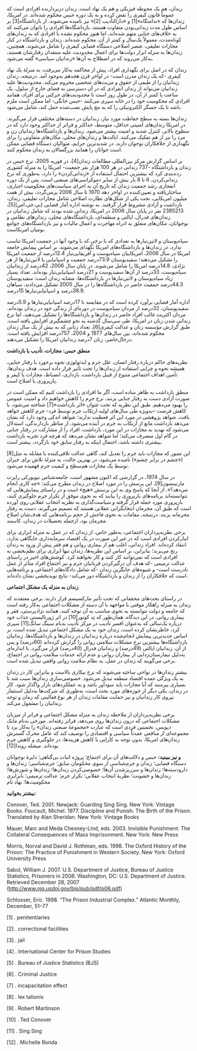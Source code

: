  زندان، هم یک محوطه فیزیکی و هم یک نهاد است. زندان دربردارنده افرادی است که عموماً قانون کیفری را نقض کرده و به یک دوره حبس محکوم شده‌اند. در امریکا، زندان‌ها که «ندامتگاه»[1] و «دارالتأدیب [2]» نیز نامیده می‌شوند، از بازداشتگاه[3] بر اساس طول مدت زندانی‌بودن متفاوت هستند. بازداشگاه‌ها افرادی را ناتوان می‌کنند که به خلاف‌های جنایی متهم شده‌اند، اما هنوز محکوم نشده یا افرادی که به زندان‌های کوتاه‌مدت، معمولاً یک‌سال و کمتر از آن، محکوم شده‌اند. زندان و بازداشتگاه در کنار مجازات تعلیقی، عنصر اصلاحی دستگاه قضایی کیفری را شامل می‌شوند. همچنین، زندان‌ها به منزله ابزار دولت‌ها برای اعمال محدودیت علیه منتقدان رفتارشان هستند، به‌کار می‌روند که در اصطلاح به آن‌ها «زندانیان سیاسی» گفته می‌شود.

زندان که در اصل برای نگهداری افراد، پیش از محاکمه به‌کار می‌رفت، به منزلۀ یک نهاد کیفری -که یک زندان مدرن است- در اواخر قرن هجدهم به‌وجود آمد. درنتیجه، زندان زندانیان را از طیفی از حقوق و مزیت‌های شخصی محروم می‌کند. محدودیت‌ها علیه زندانیان می‌تواند از زندان انفرادی که در آن دسترسی به فضای خارج از سلول، یک ساعت یا کمتر از آن، در طول روز است تا محدودیت‌های حرکتی برای افراد، همانند افرادی که محکومیت خود را در خانه سپری می‌کنند -حبس خانگی- اما ممکن است ملزم باشد تا یک حسگر الکترونیکی را که به مچ پایش نصب‌شده حمل کند، شامل می‌شود.

زندان‌ها بسته به سطح حفاظت مورد نیاز، زندانیان در دسته‌های مختلفی قرار می‌گیرند. در امریکا زندان‌های امنیتی حداقل، متوسط، حداکثر و فراتر از حداکثر وجود دارد که در سطوح بالاتر، کنترل شدید و امنیت بیشتر می‌شود. زندان‌ها و بازداشتگاه‌ها زندانیان زن و مرد را نیز از هم تفکیک می‌کنند. ایالت‌ها و زندان‌های محلی، مکان‌های متفاوتی را برای نگهداری از خلافکاران نوجوان دارند. در شدیدترین جرایم، متوالیان دستگاه قضایی ممکن است جوانان را همانند بزرگسالان به زندان محکوم کنند.

 بر اساس گزارش مرکز بین‌المللی مطالعات زندان[4]، در فوریه 2005، نرخ حبس در زندان و بازداشتگاه -737 زندانی در هر 100 هزار نفر جمعیت- امریکا را به منزله کشوری رده‌بندی کرد که بیشترین احتمال استفاده از «زندانی‌کردن» را دارد، به‌طوری که نرخ زندانی‌کردن، 6 تا 8 بار بیش از سایر دموکراسی‌های صنعتی است. پس از یک دوره انفجاری رشد جمعیت زندان که تاریخ آن به اجرای سیاست‌های محکومیت اجباری، ساختاریافته و تعیین‌کننده در اواخر دهة 1970 تا سال 2006 برمی‌گردد، بیش از هفت میلیون امریکایی، تحت یکی از شکل‌های نظارت اصلاحی شامل مجازات تعلیقی، زندان، بازداشت و آزادی مشروط قرار گرفتند. به نوشته اداره آمار قضایی (بی.جی.اس)[5]، 2385213 نفر در پایان سال 2006 در امریکا، زندانی شده بودند که شامل زندانیان در زندان‌های فدرال، ایالتی و منطقه‌ای، بازداشتگاه‌های محلی، زندان‌های نظامی و نوجوانان، مکان‌های متعلق به ادراه مهاجرت و اعمال مالیات و نیز بازداشتگاه‌های جوامع بومیان امریکاست.

سیاه‌پوستان و لاتین‌تبارها به تعدادی که با نرخی که با وجود آنها در جمعیت امریکا تناسب ندارد، در زندان‌ها و بازداشتگاه‌های امریکا نگهدای می‌شوند. بر اساس پیمایش جامعه امریکا در سال 2006، امریکاییان سیاه‌پوست و آفریقایی‌تبار 12.4درصد از جمعیت امریکا را تشکیل می‌دهند؛ سفیدپوستان 73.9درصد جمعیت و اسپانیایی یا لاتین‌تبارها از هر نژادی، 14.8درصد امریکا را شامل می‌شوند. در پایان سال 2006، 42درصد از زندانیان سیاه‌پوست، 33درصد از آن‌ها سفیدپوست و 21درصد اسپانیایی‌تبار بوده‌اند. تعداد بسیار زیاد سیاه‌پوستان و لاتین‌تبارها در بازداشتگاه‌ها، مشابه زندان است: سفیدپوستان 44.3درصد جمعیت حاضر در بازداشتگاه‌ها را در سال 2005 تشکیل می‌دادند، سیاهان 38.9درصد و اسپانیایی‌تبارها 15درصد.

 آداره آمار قضایی برآورد کرده است که در مقایسه با 17درصد اسپانیایی‌تبارها و 5.9درصد سفیدپوستان، 32درصد از مردان سیاه‌پوست در دوره‌ای از زندگی خود در زندان بوده‌اند. مردان اکثریت غالب افراد حاضر در زندان‌ها و بازداشتگاه‌ها را تشکیل می‌دهند، اما نرخ زندانی شدن زنان در امریکا، طی سی‌سال گذشته به نحو چشمگیری افزایش یافته است. طبق گزارش مؤسسه زنان و عدالت کیفری[6]، تعداد زنانی که به بیش از یک سال زندان محکوم شده‌اند، بین سال‌های 1977 و 2004، 757درصد افزایش یافته است. درحال‌حاضر، زنان 7درصد زندانیان امریکا را تشکیل می‌دهند.

**منطق حبس: مجازات، تأدیب یا بازداشت**

نظریه‌های حاکم دربارة رفتار انسان، علل جرم و ایدئولوژی نحوه برخورد با رفتار جنایی، همیشه نحوه و چرایی استفاده از زندان‌ها را تحت تأثیر قرار داده است. هدف زندان‌ها، تأمین اهداف اجتماعی متنوع از قبیل بازداشت، بازداری، انضباط، مجازات یا کیفر و پازپروری یا اصلاح است.

منطق بازداشت به ظاهر ساده است، اگر ما افرادی را بازداشت کنیم که ممکن است در صورت آزادی دست به رفتار جنایی بزنند، نرخ جرم را کاهش خواهیم داد و امنیت عمومی را بهبود می‌دهیم. طبق این نظریه که تحت عنوان «اثر بازداشت»[7] شناخته می‌شود، با کاهش فرصت –به‌ویژه طی سال‌های اولیه ارتکاب جرم توسط فرد- جرم کاهش خواهد یافت. شواهد پژوهشی در مورد این اثر قعطیت ندارند؛ شواهد اندکی وجود دارد که نشان می‌دهد بازداشت مانع از ارتکاب به جرم در آینده می‌شود. از مناظر بازدارندگی، استدلال می‌شود که تهدید به مجازات در این مورد، بازداشت، افراد را از مشارکت در رفتار جنایی در گام اول منصرف می‌کند؛ اما شواهد نشان می‌دهد که هرچه فرد تجربه بازداشت بیشتری داشته باشد، احتمال اینکه به رفتار سابق خود بازگردد، بیشتر است.

 این تصور که مجازات باید جرم را تعدیل کند، گاهی عدالت تلافی‌کننده یا مقابله به مثل[8] («چشم در برابر چشم») نامیده می‌شود، در بهترین حالت، به منزلۀ تلاش برای جبران توسط یک مجازات هم‌سطح و کیفیت جرم فهمیده می‌شود.

در سال 1974، در گزارشی که اکنون مشهور است، جامعه‌شناس نیویورکی رابرت مارتینسون[9]، این پرسش را در مورد اصلاح در زندان مطرح می‌کند: «چه کاری انجام می‌دهد؟». از آنجا که پاسخ وی به این پرسش «هیچ» است و در راستای پیمایش‌هایی که نتوانسته‌اند برنامه‌های بازپروری را بیابند که به نحوی موفق از تکرار جرم جلوگیری کنند، بازپروری مورد حمله قرار گرفته و سیاست‌گذاری به نظریه انتخاب عقلانی روی آورده است که طبق آن، مجرمان انتخابگرانی عقلانی هستند که تصمیم می‌گیرند، دست به رفتار مجرمانه بزنند. درنتیجه، مقامات به نحوی فاحش از حجم برنامه‌هایی که هدف‌شان اصلاح مجرمان بود، ازجمله تحصیلات در زندان، کاستند.

 برخی نظریه‌پردازان اجتماعی، به‌طور خاص، از زندان که در عمل به منزله ابزاری برای انبارکردن افرادی است که در غیر این صورت در یک اقتصاد سرمایه‌داری جایگاهی ندارد، انتقاد کرده‌اند. افراد زندانی، اغلب هم از بیماری روانی و هم فقر پیش از ورود به زندان رنج می‌برند؛ بنابراین، بر اساس این نظریه‌ها، زندان تنها ابزاری برای نظم‌بخشی به افرادی است که نمی‌توانند کار کنند و کار نخواهند کرد. کوشش‌های اخیر در راستای عدالت ترمیمی -که هدف آن درگیرکردن قربانیان جرم و نیز اجتماع افراد متأثر از عمل نادرست است- و شیوه‌های جایگزین زندان -که شامل دادگاه‌های اجتماعی و برنامه‌هایی است که خلافکاران را از زندان و بازداشتگاه دور می‌کند- نتایج نویدبخشی نشان داده‌اند.

**زندان به منزله یک مشکل اجتماعی**

در راستای بحث‌های محققانی که تحت تأثیر مارکسیسم قرار دارند، برخی معتقدند که زندان به منزله راهکار موقتی با مواجهه با آن دسته از مشکلات اجتماعی به‌کار رفته است که جامعه و دولت نتوانسته به نحوی مناسب به آن توجه کنند، همانند نژادپرستی، فقر و بیماری روانی. در این دیدگاه، همان‌طور که تِد کونور[10] در اثر ژورنالیستی جذاب خود درباره یک‌سالی که به‌عنوان افسر تأدیب در مرکز تأدیب بدنام سینگ سانگ[11] سپری کرد، خاطرنشان کرده است، زندان خود به یک مشکل اجتماعی تبدیل شده است. بر اساس جدیدترین پیمایش انجام‌شده دربارة زندانیان در زندان‌ها و بازداشتگاه‌ها، زندانیان بازداشتگاه‌ها بیشترین نرخ مشکلات سلامتی روانی را گزارش کرده‌اند (60درصد) و پس از آن، زندانیان ایالتی (49درصد) و زندانیان فدرال (40درصد) قرار می‌گیرد. تا اندازه‌ای به‌دلیل تیمارستان‌زدایی از بیماران روانی و عدم ارائه خدمات سلامت روانی در اجتماع، برخی می‌گویند که زندان در عمل، به نظام سلامت روانی واقعی تبدیل شده است.

بیشتر زندان‌ها در نواحی ساخته می‌شوند که نرخ بیکاری بالاست و بنابراین کار در زندان به یک ویژگی عمده اقتصاد منطقه تبدیل می‌شود. خصوصی‌سازی زندان‌ها سبب شد تا بسیاری بپرسند که آیا مجازات باید سودآور باشد و به عملکردهای بازار واگذار شود. کار در زندان، یکی دیگر از حوزه‌های مورد بحث است، به‌طوری که شرکت‌ها به‌دلیل استثمار نیروی کار زندانیان و نیز حمایت مقامات زندان از هر نوع فعالیتی که زمان و توجه زندانیان را مشغول می‌کند.

برخی نظریه‌پردازان از ملاحظه زندان به منزله مشکل اجتماعی و فراتر از میزبان مشکلات اجتماعی که درون زندان‌ها روی می‌دهد، فراتر رفته‌اند. مورخی به‌نام مایک دیویس، نخستین فردی است که عبارت «مجموعۀ صنعتی زندان» را به‌کار برد تا مجموعه‌ای از منافعی عمدتاً سیاسی و اقتصادی را توصیف کند که عامل محرک گسترش زندان‌های امریکا، بدون توجه به کارایی یا کاهش هزینه‌ها، در جلوگیری و کاهش جرم بوده‌اند. میشله روندا[12] 

**و نیز ببینید:** حبس و دلالت‌های آن برای اجتماع؛ پروژه اثبات بی‌گناهی؛ دایرۀ نوجوانان دستگاه قضایی؛ زندان و جرم‌شناسی از سوی محکومان سابق؛ جرم‌شناسی؛ زندان‌ها و دارودسته‌ها؛ زندان‌ها و سرریزشدن آن‌ها؛ خصوصی‌کردن زندان‌ها؛ زندان‌ها و شورش‌ها؛ زندان‌ها و خشونت؛ نظریۀ انتخاب عقلانی؛ تکرار جرم؛ عدالت ترمیمی؛ نابرابری محکومیت‌ها؛ نهاد تام

**بیشتر بخوانید:**

Conover, Ted. 2001. Newjack: Guarding Sing Sing. New York: Vintage Books. Foucault, Michel. 1977. Discipline and Punish: The Birth of the Prison. Translated by Alan Sheridan. New York: Vintage Books

Mauer, Marc and Meda Chesney-Lind, eds. 2003. Invisible Punishment: The Collateral Consequences of Mass Imprisonment. New York: New Press

Morris, Norval and David J. Rothman, eds. 1998. The Oxford History of the Prison: The Practice of Punishment in Western Society. New York: Oxford University Press

 Sabol, William J. 2007. U.S. Department of Justice, Bureau of Justice Statistics, Prisoners in 2006. Washington, DC: U.S. Department of Justice. Retrieved December 28, 2007 (http://www.ojp.usdoj.gov/bjs/pub/pdf/p06.pdf)

Schlosser, Eric. 1998. “The Prison Industrial Complex.” Atlantic Monthly, December, 51–77

  


[1] . penitentiaries

[2] . correctional facilities

[3] . jail

[4] . International Center for Prison Studies

[5] . Bureau of Justice Statistics (BJS)

[6] . Criminal Justice

[7] . incapacitation effect

 [8] . lex talionis

[9] . Robert Martinson

[10] . Ted Conover

[11] . Sing Sing

[12] . Michelle Ronda

 

 

 

 

 

  


 
